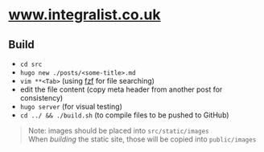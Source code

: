 # www.integralist.co.uk

## Build

- `cd src`
- `hugo new ./posts/<some-title>.md`
- `vim **<Tab>` (using [fzf](https://github.com/junegunn/fzf) for file searching)
- edit the file content (copy meta header from another post for consistency)
- `hugo server` (for visual testing)
- `cd ../ && ./build.sh` (to compile files to be pushed to GitHub)

 > Note: images should be placed into `src/static/images`  
 > When _building_ the static site, those will be copied into `public/images`
